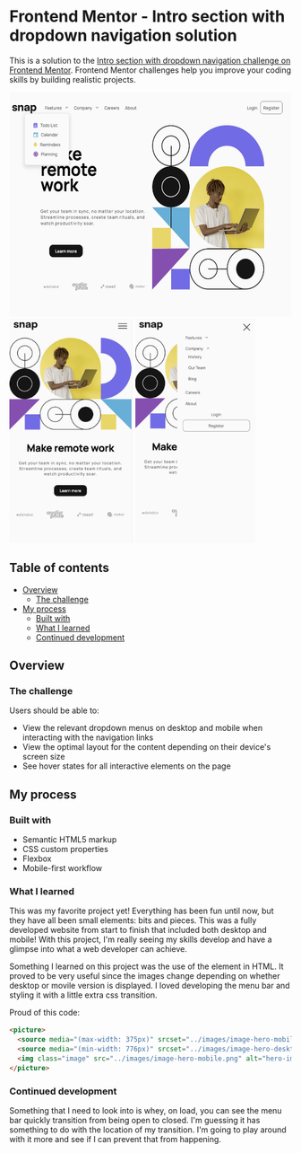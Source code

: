 # Frontend Mentor - Intro section with dropdown navigation solution

This is a solution to the [Intro section with dropdown navigation challenge on Frontend Mentor](https://www.frontendmentor.io/challenges/intro-section-with-dropdown-navigation-ryaPetHE5). Frontend Mentor challenges help you improve your coding skills by building realistic projects. 

<p float="left">
<img src="./images/screenshot-desktop.jpg" height=400>  <img src="./images/screenshot-mobile.jpg" height= 400 /> <img src="./images/screenshot-mobile-menu.jpg" height=400 />
</p>

## Table of contents

- [Overview](#overview)
  - [The challenge](#the-challenge)
- [My process](#my-process)
  - [Built with](#built-with)
  - [What I learned](#what-i-learned)
  - [Continued development](#continued-development)


## Overview

### The challenge

Users should be able to:

- View the relevant dropdown menus on desktop and mobile when interacting with the navigation links
- View the optimal layout for the content depending on their device's screen size
- See hover states for all interactive elements on the page


## My process

### Built with

- Semantic HTML5 markup
- CSS custom properties
- Flexbox
- Mobile-first workflow

### What I learned

This was my favorite project yet!  Everything has been fun until now, but they have all been small elements: bits and pieces.  This was a fully developed website from start to finish that included both desktop and mobile!  With this project, I'm really seeing my skills develop and have a glimpse into what a web developer can achieve.

Something I learned on this project was the use of the <picture> element in HTML.  It proved to be very useful since the images change depending on whether desktop or movile version is displayed.  I loved developing the menu bar and styling it with a little extra css transition.

Proud of this code:
```html
<picture>
  <source media="(max-width: 375px)" srcset="../images/image-hero-mobile.png" />
  <source media="(min-width: 776px)" srcset="../images/image-hero-desktop.png" />
  <img class="image" src="../images/image-hero-mobile.png" alt="hero-image" />
</picture>
```
### Continued development

Something that I need to look into is whey, on load, you can see the menu bar quickly transition from being open to closed.  I'm guessing it has something to do with the location of my transition.  I'm going to play around with it more and see if I can prevent that from happening.  

